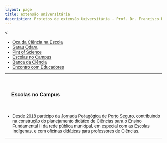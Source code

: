 ```yaml
---
layout: page
title: extensão universitária
description: Projetos de extensão Universitária - Prof. Dr. Francisco Nascimento
---
```

<html lang="pt-BR">
<head>
    <meta charset="UTF-8">
    <meta name="viewport" content="width=device-width, initial-scale=1.0">
    <title>Menu de Navegação</title>
    <style>
        body {
            font-family: Arial, sans-serif;
        }
        .menu {
            background-color: #333;
            overflow: hidden;
        }
        .menu a {
            float: left;
            display: block;
            color: white;
            text-align: center;
            padding: 14px 16px;
            text-decoration: none;
        }
        .menu a:hover {
            background-color: #ddd;
            color: black;
        }
        .content {
            padding: 20px;
        }
    </style>
</head>
<body>

<<div class="navbar">
  <div class="navbar-inner">
      <ul class="nav">
          <li><a href= "/pages/extensao/extensao_oca.html">Oca da Ciência na Escola</a></li>
          <li><a href= "/pages/extensao/extensao_sarau.html">Sarau Odara</a></li>
          <li><a href= "/pages/extensao/extensao_pint.html">Pint of Science</a></li>
            <li><a href= "/pages/extensao/extensao_esc_campus.html">Escolas no Campus</a></li>
            <li><a href= "/pages/extensao/extensao_banca.html">Banca da Ciência</a></li>
            <li><a href= "/pages/extensao/extensao_encontro.html">Encontro com Educadores</a></li>
      </ul>
  </div>
</div>
<p>
<p>

---
<div class="content">
    <h3 id="escola">Escolas no Campus</h3>
  </div>

<p>

- Desde 2018 participo da <a href="https://www.agazetabahia.com/noticias/geral/19797/porto-seguro-jornada-pedagogica-traz-reflexao-sobre-educacao-de-qualidade-04-02-2019/">Jornada Pedagógica de Porto Seguro</a>, contribuindo na construção do planejamento didático de Ciências para o Ensino Fundamental II da rede pública municipal, em especial com as Escolas Indígenas, e com oficinas didáticas para professores de Ciências.


---
